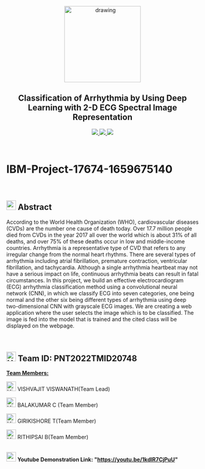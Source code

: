 <br>
<div align="center">
  <img src="https://upload.wikimedia.org/wikipedia/commons/5/51/IBM_logo.svg" align="center" alt="drawing" width="200" />
  <h2 align="center">Classification of Arrhythmia by Using Deep Learning with 2-D ECG Spectral Image Representation</h2>
</div>


<p align="center">
  <a href="https://www.python.org/">
    <img src="https://img.shields.io/badge/python-ff2626.svg?style=for-the-badge&logo=python&logoColor=white">
  </a>
  <a href="https://flask.palletsprojects.com/">
    <img src="https://img.shields.io/badge/flask-000000.svg?style=for-the-badge&logo=flask&logoColor=white">
  </a>
  
  <a href="https://www.tensorflow.org/">
    <img src="https://img.shields.io/badge/Tensorflow-ff7626.svg?style=for-the-badge&logo=Tensorflow&logoColor=white">
  </a>
</p>
<br>

# IBM-Project-17674-1659675140

<br>

<h2>
  <img src="https://raw.githubusercontent.com/Tarikul-Islam-Anik/Animated-Fluent-Emojis/master/Emojis/Travel%20and%20places/Star.png" width="25" height="25" />
  Abstract
</h2>

<p>According to the World Health Organization (WHO), cardiovascular diseases (CVDs) are the number one cause of death today. Over 17.7 million people died from CVDs in the year 2017 all over the world which is about 31% of all deaths, and over 75% of these deaths occur in low and middle-income countries. Arrhythmia is a representative type of CVD that refers to any irregular change from the normal heart rhythms. There are several types of arrhythmia including atrial fibrillation, premature contraction, ventricular fibrillation, and tachycardia. Although a single arrhythmia heartbeat may not have a serious impact on life, continuous arrhythmia beats can result in fatal circumstances. In this project, we build an effective electrocardiogram (ECG) arrhythmia classification method using a convolutional neural network (CNN), in which we classify ECG into seven categories, one being normal and the other six being different types of arrhythmia using deep two-dimensional CNN with grayscale ECG images. We are creating a web application where the user selects the image which is to be classified. The image is fed into the model that is trained and the cited class will be displayed on the webpage.</p>
<br>

<h2> 
  <img src="https://raw.githubusercontent.com/Tarikul-Islam-Anik/Animated-Fluent-Emojis/master/Emojis/Travel%20and%20places/High%20Voltage.png" alt="High Voltage" width="25" height="25" /> Team ID: PNT2022TMID20748
</h2>
<u><b><font-size="20">Team Members:</b></u> </font><br>

<img src="https://github.com/Tarikul-Islam-Anik/Animated-Fluent-Emojis/blob/master/Emojis/People/Student.png" alt="High Voltage" width="25" height="25" /> VISHVAJIT VISWANATH(Team Lead)
<br>

<img src="https://github.com/Tarikul-Islam-Anik/Animated-Fluent-Emojis/blob/master/Emojis/People/Student.png" alt="High Voltage" width="25" height="25" /> BALAKUMAR C (Team Member) <br>

<img src="https://github.com/Tarikul-Islam-Anik/Animated-Fluent-Emojis/blob/master/Emojis/People/Student.png" alt="High Voltage" width="25" height="25" /> GIRIKISHORE T(Team Member)<br>

<img src="https://github.com/Tarikul-Islam-Anik/Animated-Fluent-Emojis/blob/master/Emojis/People/Student.png" alt="High Voltage" width="25" height="25" /> RITHIPSAI  B(Team Member)<br><br>                                                           


<img src="https://raw.githubusercontent.com/Tarikul-Islam-Anik/Animated-Fluent-Emojis/master/Emojis/Travel%20and%20places/Star.png" width="25" height="25" /> <b> Youtube Demonstration Link: "https://youtu.be/1kdlR7CjPuU" </b> 
